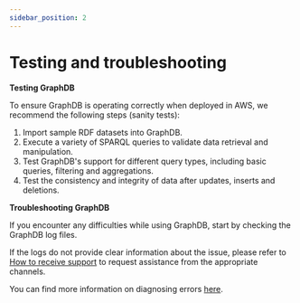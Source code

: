 ```yaml
---
sidebar_position: 2
---
```


# Testing and troubleshooting

**Testing GraphDB**

To ensure GraphDB is operating correctly when deployed in AWS, we recommend the following steps (sanity tests):

1. Import sample RDF datasets into GraphDB.
2. Execute a variety of SPARQL queries to validate data retrieval and manipulation.
3. Test GraphDB's support for different query types, including basic queries, filtering and aggregations.
4. Test the consistency and integrity of data after updates, inserts and deletions.

**Troubleshooting GraphDB**

If you encounter any difficulties while using GraphDB, start by checking the GraphDB log files.

If the logs do not provide clear information about the issue, please refer to [How to receive support](../support/SUP-001) 
to request assistance from the appropriate channels.

You can find more information on diagnosing errors [here](https://graphdb.ontotext.com/documentation/10.2/diagnosing-and-reporting-critical-errors.html).

